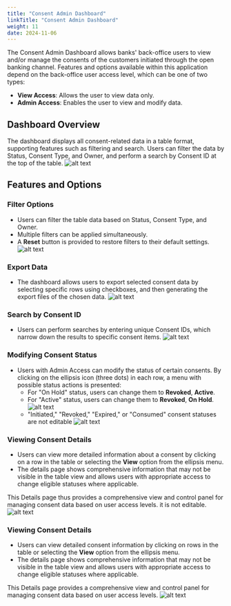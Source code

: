 ```yaml
---
title: "Consent Admin Dashboard"
linkTitle: "Consent Admin Dashboard"
weight: 11
date: 2024-11-06
---
```


The Consent Admin Dashboard allows banks' back-office users to view and/or manage the consents of the customers initiated through the open banking channel. Features and options available within this application depend on the back-office user access level, which can be one of two types:

* **View Access**: Allows the user to view data only.
* **Admin Access**: Enables the user to view and modify data.

## Dashboard Overview

The dashboard displays all consent-related data in a table format, supporting features such as filtering and search. Users can filter the data by Status, Consent Type, and Owner, and perform a search by Consent ID at the top of the table.
![alt text](/Images/consent-admin/image-1.png)

## Features and Options

### Filter Options

* Users can filter the table data based on Status, Consent Type, and Owner.
* Multiple filters can be applied simultaneously.
* A **Reset** button is provided to restore filters to their default settings.
  ![alt text](/Images/consent-admin/image-2.png)

### Export Data

* The dashboard allows users to export selected consent data by selecting specific rows using checkboxes, and then generating the export files of the chosen data.
  ![alt text](/Images/consent-admin/image-3.png)

### Search by Consent ID

* Users can perform searches by entering unique Consent IDs, which narrow down the results to specific consent items.
  ![alt text](/Images/consent-admin/image-4.png)

### Modifying Consent Status

* Users with Admin Access can modify the status of certain consents. By clicking on the ellipsis icon (three dots) in each row, a menu with possible status actions is presented:
    * For "On Hold" status, users can change them to **Revoked**, **Active**.
    * For "Active" status, users can change them to **Revoked**, **On Hold**.
      ![alt text](/Images/consent-admin/image-5.png)
    * "Initiated," "Revoked," "Expired," or "Consumed" consent statuses are not editable 
      ![alt text](/Images/consent-admin/image-6.png)

### Viewing Consent Details

* Users can view more detailed information about a consent by clicking on a row in the table or selecting the **View** option from the ellipsis menu.
* The details page shows comprehensive information that may not be visible in the table view and allows users with appropriate access to change eligible statuses where applicable.

This Details page thus provides a comprehensive view and control panel for managing consent data based on user access levels. it is not editable.
      ![alt text](/Images/consent-admin/image-6.png)

### Viewing Consent Details

* Users can view detailed consent information by clicking on rows in the table or selecting the **View** option from the ellipsis menu.
* The details page shows comprehensive information that may not be visible in the table view and allows users with appropriate access to change eligible statuses where applicable.

This Details page provides a comprehensive view and control panel for managing consent data based on user access levels.
![alt text](/Images/consent-admin/image-7.png)
